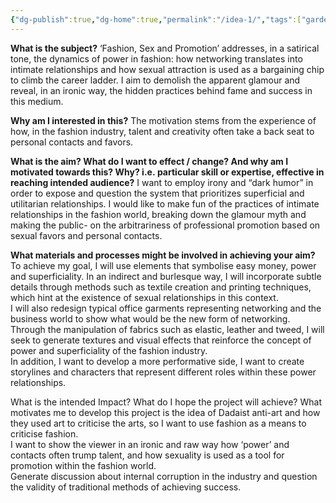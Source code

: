 ```yaml
---
{"dg-publish":true,"dg-home":true,"permalink":"/idea-1/","tags":["gardenEntry"],"dgPassFrontmatter":true}
---
```


**What is the subject?**
	‘Fashion, Sex and Promotion’ addresses, in a satirical tone, the dynamics of power in fashion: how networking translates into intimate relationships and how sexual attraction is used as a bargaining chip to climb the career ladder. I aim to demolish the apparent glamour and reveal, in an ironic way, the hidden practices behind fame and success in this medium.	

**Why am I interested in this?**
	The motivation stems from the experience of how, in the fashion industry, talent and creativity often take a back seat to personal contacts and favors.

**What is the aim? What do I want to effect / change? And why am I motivated towards this? Why? i.e. particular skill or expertise, effective in reaching intended audience?**
	I want to employ irony and “dark humor” in order to expose and question the system that prioritizes superficial and utilitarian relationships. I would like to make fun of the practices of intimate relationships in the fashion world, breaking down the glamour myth and making the public- on the arbitrariness of professional promotion based on sexual favors and personal contacts.

**What materials and processes might be involved in achieving your aim?**
	To achieve my goal, I will use elements that symbolise easy money, power and superficiality. In an indirect and burlesque way, I will incorporate subtle details through methods such as textile creation and printing techniques, which hint at the existence of sexual relationships in this context.  
	I will also redesign typical office garments representing networking and the business world to show what would be the new form of networking. Through the manipulation of fabrics such as elastic, leather and tweed, I will seek to generate textures and visual effects that reinforce the concept of power and superficiality of the fashion industry.  
	In addition, I want to develop a more performative side, I want to create storylines and characters that represent different roles within these power relationships.

What is the intended Impact? What do I hope the project will achieve?
	What motivates me to develop this project is the idea of Dadaist anti-art and how they used art to criticise the arts, so I want to use fashion as a means to criticise fashion.  
	I want to show the viewer in an ironic and raw way how ‘power’ and contacts often trump talent, and how sexuality is used as a tool for promotion within the fashion world.  
	Generate discussion about internal corruption in the industry and question the validity of traditional methods of achieving success.

